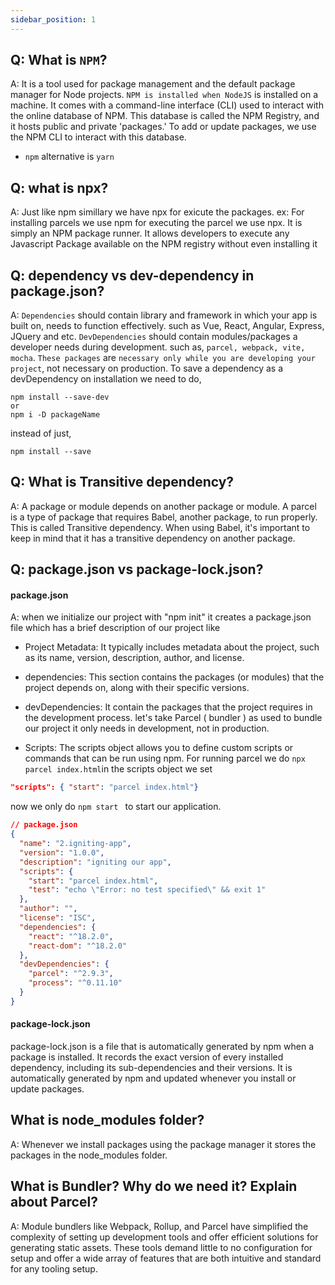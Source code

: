 ```yaml
---
sidebar_position: 1
---
```


## Q: What is `NPM`?

A: It is a tool used for package management and the default package manager for Node projects. `NPM is installed when NodeJS` is installed on a machine. It comes with a command-line interface (CLI) used to interact with the online database of NPM. This database is called the NPM Registry, and it hosts public and private 'packages.' To add or update packages, we use the NPM CLI to interact with this database.

- `npm` alternative is `yarn`

## Q: what is npx?

A: Just like npm simillary we have npx for exicute the packages.
ex: For installing parcels we use npm for executing the parcel we use npx.
It is simply an NPM package runner. It allows developers to execute any Javascript Package available on the NPM registry without even installing it

## Q: dependency vs dev-dependency in package.json?

A: `Dependencies` should contain library and framework in which your app is built on, needs to function effectively. such as Vue, React, Angular, Express, JQuery and etc.
`DevDependencies` should contain modules/packages a developer needs during development.
such as, `parcel, webpack, vite, mocha`.
`These packages` are `necessary only while you are developing your project`, not necessary on production.
To save a dependency as a devDependency on installation we need to do,

```
npm install --save-dev
or
npm i -D packageName
```

instead of just,

```
npm install --save
```

## Q: What is Transitive dependency?

A: A package or module depends on another package or module.
A parcel is a type of package that requires Babel, another package, to run properly. This is called Transitive dependency.
When using Babel, it's important to keep in mind that it has a transitive dependency on another package.

## Q: package.json vs package-lock.json?

#### package.json

A:
when we initialize our project with "npm init" it creates a package.json file which has a brief description of our project like

- Project Metadata: It typically includes metadata about the project, such as its name, version, description, author, and license.

- dependencies: This section contains the packages (or modules) that the project depends on, along with their specific versions.

- devDependencies: It contain the packages that the project requires in the development process. let's take Parcel ( bundler ) as used to bundle our project it only needs in development, not in production.

- Scripts: The scripts object allows you to define custom scripts or commands that can be run using npm. For running parcel we do `npx parcel index.html`in the scripts object we set

```json
"scripts": { "start": "parcel index.html"}
```

now we only do `npm start ` to start our application.

```json
// package.json
{
  "name": "2.igniting-app",
  "version": "1.0.0",
  "description": "igniting our app",
  "scripts": {
    "start": "parcel index.html",
    "test": "echo \"Error: no test specified\" && exit 1"
  },
  "author": "",
  "license": "ISC",
  "dependencies": {
    "react": "^18.2.0",
    "react-dom": "^18.2.0"
  },
  "devDependencies": {
    "parcel": "^2.9.3",
    "process": "^0.11.10"
  }
}
```

#### package-lock.json

package-lock.json is a file that is automatically generated by npm when a package is installed. It records the exact version of every installed dependency, including its sub-dependencies and their versions.
It is automatically generated by npm and updated whenever you install or update packages.

## What is node_modules folder?

A: Whenever we install packages using the package manager it stores the packages in the node_modules folder.

## What is Bundler? Why do we need it? Explain about Parcel?
A: Module bundlers like Webpack, Rollup, and Parcel have simplified the complexity of setting up development tools and offer efficient solutions for generating static assets. These tools demand little to no configuration for setup and offer a wide array of features that are both intuitive and standard for any tooling setup.
